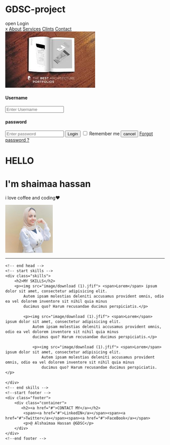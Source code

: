 # GDSC-project<!DOCTYPE html>
<html lang="en">

<head>
    <meta charset="UTF-8">
    <meta http-equiv="X-UA-Compatible" content="IE=edge">
    <meta name="viewport" content="width=device-width, initial-scale=1.0">
    <title>my cv</title>
    <link rel="stylesheet" href="main.css" />
    <script src="main.js" defer></script>
</head>

<body>
    <!-- start header -->
    <div class="hdr">
        <span onclick="openNav()">open</span>
        <span onclick="openForm()">Login</span>
        <div class="nav" id="myNav">
            <a class="close" onclick="closeNav()">x</a>
            <a href="#">About</a>
            <a href="#">Services</a>
            <a href="#">Clints</a>
            <a href="#">Contact</a>
        </div>
    </div>
    <!-- end header -->
    <!--start login -->
    <div class="login" id="blackBack"></div>
    <form id="logForm">
        <img src="image/about.jfif">
        <label for="use"><h4>Username</h4></label> 
        <input id="use" placeholder="Enter Username" type="text" required>
        <label for="pass"><h4>password</h4></label> 
        <input id="pass" type="password" placeholder="Enter password" required>
        <input class="log" type="submit" value="Login">
        <input id="rem" type="checkbox">
    <label class="rem" for="rem">Remember me</label>
        <input type="button"value="cancel" onclick="closeForm()" >
        <a href="#">Forgot password ?</a>
    </form>
    <!-- end login -->
    <!-- start head -->
    <div class="hd">
        <div class="container">
            <div class="text">
                <h1>HELLO</h1>
                <h1>I'm shaimaa hassan</h1>
                <p>i love coffee and coding❤</p>
            </div>
            <div><img width="150px" src="image/1658097264280.jpg" alt=""></div>
                <hr color="black">
        </div>
    </div>

    <!-- end head -->
    <!-- start skills -->
    <div class="skills">
        <h2>MY SKILLS</h2>
        <p><img src="image/download (1).jfif"> <span>Lorem</span> ipsum dolor sit amet, consectetur adipisicing elit.
            Autem ipsam molestias deleniti accusamus provident omnis, odio ea vel dolorem inventore sit nihil quia minus
            ducimus quo? Harum recusandae ducimus perspiciatis.</p>

            <p><img src="image/download (1).jfif"> <span>Lorem</span> ipsum dolor sit amet, consectetur adipisicing elit.
                Autem ipsam molestias deleniti accusamus provident omnis, odio ea vel dolorem inventore sit nihil quia minus
                ducimus quo? Harum recusandae ducimus perspiciatis.</p>

                <p><img src="image/download (1).jfif"> <span>Lorem</span> ipsum dolor sit amet, consectetur adipisicing elit.
                    Autem ipsam molestias deleniti accusamus provident omnis, odio ea vel dolorem inventore sit nihil quia minus
                    ducimus quo? Harum recusandae ducimus perspiciatis.</p>

    </div>
    <!-- end skills -->
    <!--start footer -->
    <div class="footer">
        <div class="container">
           <h2><a href="#">CONTACT MY</a></h2>
            <span><a href="#">LinkedIN</a></span><span><a href="#">Twitter</a></span><span><a href="#">FaceBook</a></span>
            <p>@ Alshaimaa Hassan @GDSC</p>
        </div>
    </div>
    <!--end footer -->
</body>

</html>
